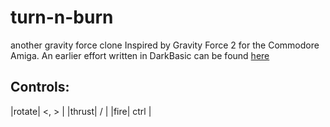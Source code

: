 # turn-n-burn
another gravity force clone
Inspired by Gravity Force 2 for the Commodore Amiga.
An earlier effort written in DarkBasic can be found [here](https://sourceforge.net/projects/gravityforcex/)

## Controls:

|rotate| <, > |
|thrust| / |
|fire| ctrl |

